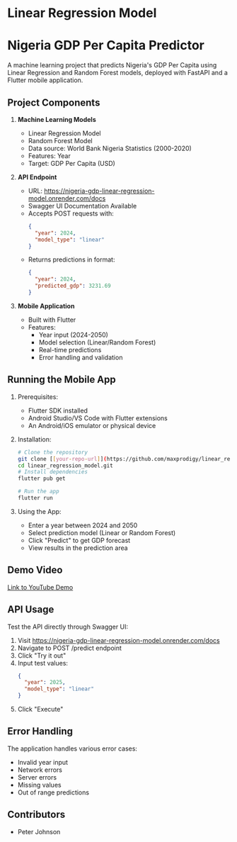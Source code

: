 # Linear Regression Model 
# Nigeria GDP Per Capita Predictor

A machine learning project that predicts Nigeria's GDP Per Capita using Linear Regression and Random Forest models, deployed with FastAPI and a Flutter mobile application.

## Project Components

1. **Machine Learning Models**
   - Linear Regression Model
   - Random Forest Model
   - Data source: World Bank Nigeria Statistics (2000-2020)
   - Features: Year
   - Target: GDP Per Capita (USD)

2. **API Endpoint**
   - URL: https://nigeria-gdp-linear-regression-model.onrender.com/docs
   - Swagger UI Documentation Available
   - Accepts POST requests with:
     ```json
     {
       "year": 2024,
       "model_type": "linear"
     }
     ```
   - Returns predictions in format:
     ```json
     {
       "year": 2024,
       "predicted_gdp": 3231.69
     }
     ```

3. **Mobile Application**
   - Built with Flutter
   - Features:
     - Year input (2024-2050)
     - Model selection (Linear/Random Forest)
     - Real-time predictions
     - Error handling and validation

## Running the Mobile App

1. Prerequisites:
   - Flutter SDK installed
   - Android Studio/VS Code with Flutter extensions
   - An Android/iOS emulator or physical device

2. Installation:
   ```bash
   # Clone the repository
   git clone [[your-repo-url]](https://github.com/maxprodigy/linear_regression_model.git)
   cd linear_regression_model.git
   # Install dependencies
   flutter pub get

   # Run the app
   flutter run
   ```

3. Using the App:
   - Enter a year between 2024 and 2050
   - Select prediction model (Linear or Random Forest)
   - Click "Predict" to get GDP forecast
   - View results in the prediction area

## Demo Video

[Link to YouTube Demo](https://youtu.be/ER-fepmiVhM)

## API Usage

Test the API directly through Swagger UI:
1. Visit https://nigeria-gdp-linear-regression-model.onrender.com/docs
2. Navigate to POST /predict endpoint
3. Click "Try it out"
4. Input test values:
   ```json
   {
     "year": 2025,
     "model_type": "linear"
   }
   ```
5. Click "Execute"

## Error Handling

The application handles various error cases:
- Invalid year input
- Network errors
- Server errors
- Missing values
- Out of range predictions

## Contributors
- Peter Johnson
